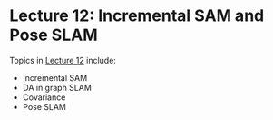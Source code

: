 # Lecture 12: Incremental SAM and Pose SLAM


Topics in [Lecture 12](https://www.youtube.com/watch?v=8xAnN6ae9Sk&list=PLRXYrdEUvBoBCjYdmuDqohvSTJIPPrBUT&index=12) include:

 * Incremental SAM
 * DA in graph SLAM
 * Covariance
 * Pose SLAM
